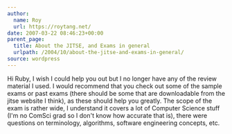 ```yaml
---
author:
  name: Roy
  url: https://roytang.net/
date: 2007-03-22 08:46:23+00:00
parent_page:
  title: About the JITSE, and Exams in general
  urlpath: /2004/10/about-the-jitse-and-exams-in-general/
source: wordpress
---
```


Hi Ruby, I wish I could help you out but I no longer have any of the review  material I used. I would recommend that you check out some of the sample exams  or past exams (there should be some that are downloadable from the jitse  website I think), as these should help you greatly. The scope of the exam is  rather wide, I understand it covers a lot of Computer Science stuff (I'm no  ComSci grad so I don't know how accurate that is), there were questions on  terminology, algorithms, software engineering concepts, etc.